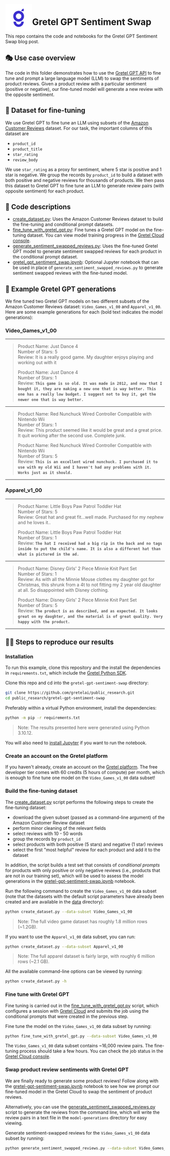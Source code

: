 <img src="../assets/gretel_icon.jpg" height="85" width="85" align="left" style="margin-right: 0px"/>

# Gretel GPT Sentiment Swap

This repo contains the code and notebooks for the Gretel GPT Sentiment Swap blog post.

## 🎭 Use case overview

The code in this folder demonstrates how to use the [Gretel GPT API](https://docs.gretel.ai/reference/synthetics/models/gretel-gpt) to fine tune and prompt a large language model (LLM) to swap the sentiments of product reviews. Given a product review with a particular sentiment (positive or negative), our fine-tuned model will generate a new review with the opposite sentiment.

## 💾 Dataset for fine-tuning

We use Gretel GPT to fine tune an LLM using subsets of the [Amazon Customer Reviews](https://huggingface.co/datasets/amazon_us_reviews) dataset. For our task, the important columns of this dataset are 

- `product_id`
- `product_title`
- `star_rating`
- `review_body`

We use `star_rating` as a proxy for sentiment, where 5 star is positive and 1 star is negative. We group the records by `product_id` to build a dataset with both positive and negative reviews for thousands of products. We then pass this dataset to Gretel GPT to fine tune an LLM to generate review pairs (with opposite sentiment) for each product. 


## 📝 Code descriptions

- [create_dataset.py](./create_dataset.py): Uses the Amazon Customer Reviews dataset to build the fine-tuning and conditional prompt datasets.
- [fine_tune_with_gretel_gpt.py](./fine_tune_with_gretel_gpt.py): Fine tunes a Gretel GPT model on the fine-tuning dataset. You can view model training progress in the [Gretel Cloud console](https://console.gretel.ai/projects).
- [generate_sentiment_swapped_reviews.py](./generate_sentiment_swapped_reviews.py): Uses the fine-tuned Gretel GPT model to generate sentiment swapped reviews for each product in the conditional prompt dataset.
- [gretel_gpt_sentiment_swap.ipynb](./gretel_gpt_sentiment_swap.ipynb): Optional Jupyter notebook that can be used in place of `generate_sentiment_swapped_reviews.py` to generate sentiment swapped reviews with the fine-tuned model.

## 🤖 Example Gretel GPT generations

We fine tuned two Gretel GPT models on two different subsets of the Amazon Customer Reviews dataset: `Video_Games_v1_00` and  `Apparel_v1_00`. Here are some example generations for each (bold text indicates the model generations):

### Video_Games_v1_00

---

> Product Name: Just Dance 4<br>
> Number of Stars: 5<br>
> Review: It is a really good game. My daughter enjoys playing and working out with it
>
> Product Name: Just Dance 4<br>
> Number of Stars: 1<br>
> Review: **`This game is so old. It was made in 2012, and now that I bought it, they are making a new one that is way better. This one has a really low budget. I suggest not to buy it, get the newer one that is way better.`**

---

> Product Name: Red Nunchuck Wired Controller Compatible with Nintendo Wii<br>
> Number of Stars: 1<br>
> Review: This product seemed like it would be great and a great price. It quit working after the second use. Complete junk.
>
> Product Name: Red Nunchuck Wired Controller Compatible with Nintendo Wii<br>
> Number of Stars: 5<br>
> Review: **`This is an excellent wired nunchuck. I purchased it to use with my old Wii and I haven't had any problems with it. Works just as it should.`**

---

### Apparel_v1_00

---

> Product Name: Little Boys Paw Patrol Toddler Hat<br>
> Number of Stars: 5<br>
> Review: Great hat and great fit...well made. Purchased for my nephew and he loves it..
>
> Product Name: Little Boys Paw Patrol Toddler Hat<br>
> Number of Stars: 1<br>
> Review:  **`The hat I received had a big rip in the back and no tags inside to put the child's name. It is also a different hat than what is pictured in the ad.`**

---

> Product Name: Disney Girls' 2 Piece Minnie Knit Pant Set<br>
> Number of Stars: 1<br>
> Review: As with all the Minnie Mouse clothes my daughter got for Christmas, this shrunk from a 4t to not fitting my 2 year old daughter at all.  So disappointed with Disney clothing.
>
> Product Name: Disney Girls' 2 Piece Minnie Knit Pant Set<br>
> Number of Stars: 5<br>
> Review: **`The product is as described, and as expected. It looks great on my daughter, and the material is of great quality. Very happy with the product.`**

---

## 👩‍🔬 Steps to reproduce our results

### Installation

To run this example, clone this repository and the install the dependencies in `requirements.txt`, which include the [Gretel Python SDK](https://github.com/gretelai/gretel-python-client).

Clone this repo and cd into the `gretel-gpt-sentiment-swap` directory:
```bash
git clone https://github.com/gretelai/public_research.git
cd public_research/gretel-gpt-sentiment-swap
```

Preferably within a virtual Python environment, install the dependencies:

```bash
python -m pip -r requirements.txt
```
> Note: The results presented here were generated using Python 3.10.12.

You will also need to [install Jupyter](https://jupyter.org/install) if you want to run the notebook.


### Create an account on the Gretel platform

If you haven't already, create an account on the [Gretel platform](https://console.gretel.ai/login). The free developer tier comes with 60 credits (5 hours of compute) per month, which is enough to fine tune one model on the `Video_Games_v1_00` data subset!

### Build the fine-tuning dataset

The [create_dataset.py](./create_dataset.py) script performs the following steps to create the fine-tuning dataset:
- download the given subset (passed as a command-line argument) of the Amazon Customer Review dataset
- perform minor cleaning of the relevant fields
- select reviews with 10 - 50 words
- group the records by `product_id`
- select products with both positive (5 stars) and negative (1 star) reviews
- select the first "most helpful" review for each product and add it to the dataset

In addition, the script builds a test set that consists of _conditional prompts_ for products with only positive or only negative reviews (i.e., products that are not in our training set), which will be used to assess the model generations in the [gretel-gpt-sentiment-swap.ipynb](./gretel-gpt-sentiment-swap.ipynb) notebook. 

Run the following command to create the `Video_Games_v1_00` data subset (note that the datasets with the default script parameters have already been created and are available in the [data](./data) directory): 

```bash
python create_dataset.py --data-subset Video_Games_v1_00
```
> Note: The full video game dataset has roughly 1.8 million rows (~1.2GB).

If you want to use the `Apparel_v1_00` data subset, you can run:

```bash
python create_dataset.py --data-subset Apparel_v1_00
```
> Note: The full apparel dataset is fairly large, with roughly 6 million rows (~2.1 GB). 

All the available command-line options can be viewed by running:

```bash
python create_dataset.py -h
```

### Fine tune with Gretel GPT

Fine tuning is carried out in the [fine_tune_with_gretel_gpt.py](./fine_tune_with_gretel_gpt.py) script, which configures a session with [Gretel Cloud](https://console.gretel.ai/) and submits the job using the conditional prompts that were created in the previous step.

Fine tune the model on the `Video_Games_v1_00` data subset by running:

```bash
python fine_tune_with_gretel_gpt.py --data-subset Video_Games_v1_00
```

The `Video_Games_v1_00` data subset contains ~16,000 review pairs. The fine-tuning process should take a few hours. You can check the job status in the [Gretel Cloud console](https://console.gretel.ai/projects). 

### Swap product review sentiments with Gretel GPT

We are finally ready to generate some product reviews! Follow along with the [gretel-gpt-sentiment-swap.ipynb](./gretel-gpt-sentiment-swap.ipynb) notebook to see how we prompt our fine-tuned model in the Gretel Cloud to swap the sentiment of product reviews. 

Alternatively, you can use the [generate_sentiment_swapped_reviews.py](./generate_sentiment_swapped_reviews.py) script to generate the reviews from the command line, which will write the review pairs in a text file in the `model-generations` directory for easy viewing.

Generate sentiment-swapped reviews for the `Video_Games_v1_00` data subset by running:

```bash
python generate_sentiment_swapped_reviews.py --data-subset Video_Games_v1_00
```
